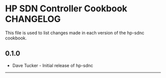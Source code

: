 HP SDN Controller Cookbook CHANGELOG
====================================

This file is used to list changes made in each version of the hp-sdnc cookbook.

0.1.0
-----
- Dave Tucker - Initial release of hp-sdnc

- - -
